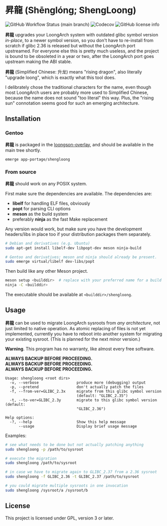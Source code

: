 # 昇龍 (Shēnglóng; ShengLoong)

![GitHub Workflow Status (main branch)](https://img.shields.io/github/workflow/status/xen0n/shengloong/meson/main)
![Codecov](https://img.shields.io/codecov/c/gh/xen0n/shengloong)
![GitHub license info](https://img.shields.io/github/license/xen0n/shengloong)

**昇龍** upgrades your LoongArch system with outdated glibc symbol version *in-place*,
to a newer symbol version, so you don't have to re-install from scratch if
glibc 2.36 is released but without the LoongArch port upstreamed.
For everyone else this is pretty much useless, and the project is bound to be
obsoleted in a year or two, after the LoongArch port goes upstream making the
ABI stable.

**昇龍** (Simplified Chinese: 升龙) means "rising dragon", also literally
"upgrade loong", which is exactly what this tool does.

I delibrately chose the traditional characters for the name, even though
most LoongArch users are probably more used to Simplified Chinese, because
the name does not sound "too literal" this way. Plus, the "rising sun"
connotation seems good for such an emerging architecture.

## Installation

### Gentoo

**昇龍** is packaged in the [loongson-overlay](https://github.com/xen0n/loongson-overlay),
and should be available in the main tree shortly.

```sh
emerge app-portage/shengloong
```

### From source

**昇龍** should work on any POSIX system.

First make sure the dependencies are available. The dependencies are:

* **libelf** for handling ELF files, obviously
* **popt** for parsing CLI options
* **meson** as the build system
* preferably **ninja** as the fast Make replacement

Any version would work, but make sure you have the development headers/libs
in place too if your distribution packages them separately.


```sh
# Debian and derivatives (e.g. Ubuntu)
sudo apt-get install libelf-dev libpopt-dev meson ninja-build

# Gentoo and derivatives; meson and ninja should already be present.
sudo emerge virtual/libelf dev-libs/popt
```

Then build like any other Meson project.

```sh
meson setup <builddir>  # replace with your preferred name for a build dir
ninja -C <builddir>
```

The executable should be available at `<builddir>/shengloong`.

## Usage

**昇龍** can be used to migrate LoongArch sysroots from *any architecture*, not
just limited to native operation.
As atomic replacing of files is not yet implemented, currently you have to
reboot into another system for migrating your existing sysroot.
(This is planned for the next minor version.)

**Warning**. This program has no warranty, like almost every free software.

**ALWAYS BACKUP BEFORE PROCEEDING.**<br />
**ALWAYS BACKUP BEFORE PROCEEDING.**<br />
**ALWAYS BACKUP BEFORE PROCEEDING.**

```
Usage: shengloong <root dirs>
  -v, --verbose                 produce more (debugging) output
  -p, --pretend                 don't actually patch the files
  -f, --from-ver=GLIBC_2.3x     migrate from this glibc symbol version
                                (default: "GLIBC_2.35")
  -t, --to-ver=GLIBC_2.3y       migrate to this glibc symbol version (default:
                                "GLIBC_2.36")

Help options:
  -?, --help                    Show this help message
      --usage                   Display brief usage message
```

Examples:

```sh
# see what needs to be done but not actually patching anything
sudo shengloong -p /path/to/sysroot

# execute the migration
sudo shengloong /path/to/sysroot

# in case we have to migrate again to GLIBC_2.37 from a 2.36 sysroot
sudo shengloong -f GLIBC_2.36 -t GLIBC_2.37 /path/to/sysroot

# you could migrate multiple sysroots in one invocation
sudo shengloong /sysroot/a /sysroot/b
```

## License

This project is licensed under GPL, version 3 or later.
